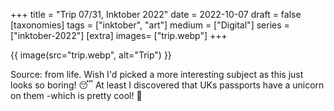 +++
title = "Trip 07/31, Inktober 2022"
date = 2022-10-07
draft =  false
[taxonomies]
tags = ["inktober", "art"]
medium = ["Digital"]
series = ["inktober-2022"]
[extra]
 images= ["trip.webp"]
+++

{{ image(src="trip.webp", alt="Trip") }}

Source: from life. Wish I'd picked a more interesting subject as this just looks so boring! 😴 At least I discovered that UKs passports have a unicorn on them -which is pretty cool! 🦄
